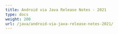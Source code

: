 ```yaml
---
title: Android via Java Release Notes - 2021
type: docs
weight: 200
url: /java/android-via-java-release-notes-2021/
---
```




